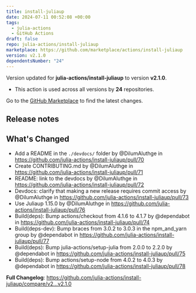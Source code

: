 ```yaml
---
title: install-juliaup
date: 2024-07-11 00:52:08 +00:00
tags:
  - julia-actions
  - GitHub Actions
draft: false
repo: julia-actions/install-juliaup
marketplace: https://github.com/marketplace/actions/install-juliaup
version: v2.1.0
dependentsNumber: "24"
---
```



Version updated for **julia-actions/install-juliaup** to version **v2.1.0**.
- This action is used across all versions by **24** repositories.

Go to the [GitHub Marketplace](https://github.com/marketplace/actions/install-juliaup) to find the latest changes.

## Release notes

## What's Changed
* Add a README in the `./devdocs/` folder by @DilumAluthge in https://github.com/julia-actions/install-juliaup/pull/70
* Create CONTRIBUTING.md by @DilumAluthge in https://github.com/julia-actions/install-juliaup/pull/71
* README: link to the devdocs by @DilumAluthge in https://github.com/julia-actions/install-juliaup/pull/72
* Devdocs: clarify that making a new release requires commit access by @DilumAluthge in https://github.com/julia-actions/install-juliaup/pull/73
* Use Juliaup 1.15.0 by @DilumAluthge in https://github.com/julia-actions/install-juliaup/pull/76
* Build(deps): Bump actions/checkout from 4.1.6 to 4.1.7 by @dependabot in https://github.com/julia-actions/install-juliaup/pull/74
* Build(deps-dev): Bump braces from 3.0.2 to 3.0.3 in the npm_and_yarn group by @dependabot in https://github.com/julia-actions/install-juliaup/pull/77
* Build(deps): Bump julia-actions/setup-julia from 2.0.0 to 2.2.0 by @dependabot in https://github.com/julia-actions/install-juliaup/pull/75
* Build(deps): Bump actions/setup-node from 4.0.2 to 4.0.3 by @dependabot in https://github.com/julia-actions/install-juliaup/pull/78


**Full Changelog**: https://github.com/julia-actions/install-juliaup/compare/v2...v2.1.0
